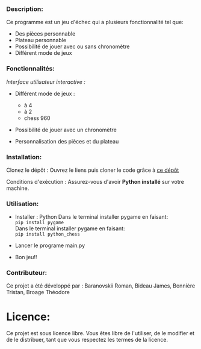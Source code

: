 ### Description:
Ce programme est un jeu d'échec qui a plusieurs fonctionnalité tel que:
  - Des pièces personnable
  - Plateau personnable
  - Possibilité de jouer avec ou sans chronomètre
  - Différent mode de jeux

### Fonctionnalités:
*Interface utilisateur interactive :*
- Différent mode de jeux :
    - à 4
    - à 2
    - chess 960 

- Possibilité de jouer avec un chronomètre

- Personnalisation des pièces et du plateau


### Installation:
Clonez le dépôt : Ouvrez le liens puis cloner le code grâce à [ce dépôt](https://github.com/Arkunir/2024_2025__lndb_chessgame_gp4.git)

Conditions d'exécution : Assurez-vous d'avoir **Python installé** sur votre machine.

### Utilisation:

- Installer : Python
    Dans le terminal installer pygame en faisant:  
      ``pip install pygame``  
    Dans le terminal installer pygame en faisant:  
      ``pip install python_chess``  

- Lancer le programe main.py

- Bon jeu!!

### Contributeur:

Ce projet a été développé par : Baranovskii Roman, Bideau James, Bonnière Tristan, Broage Théodore

# Licence:

Ce projet est sous licence libre. Vous êtes libre de l'utiliser, de le modifier et de le distribuer, tant que vous respectez les termes de la licence.